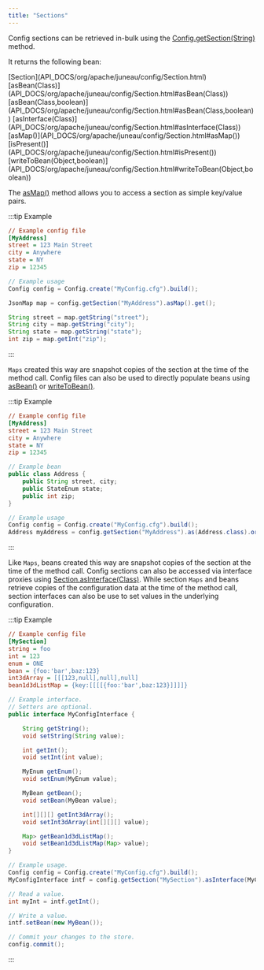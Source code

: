 ```yaml
---
title: "Sections"
---
```


Config sections can be retrieved in-bulk using the [Config.getSection(String)](API_DOCS/org/apache/juneau/config/Config.html#getSection(String)) method.

It returns the following bean:

<tree>
<node-0><javac-class>[Section](API_DOCS/org/apache/juneau/config/Section.html)</javac-class> <javac-method>[asBean(Class)](API_DOCS/org/apache/juneau/config/Section.html#asBean(Class))</javac-method> <javac-method>[asBean(Class,boolean)](API_DOCS/org/apache/juneau/config/Section.html#asBean(Class,boolean))</javac-method> <javac-method>[asInterface(Class)](API_DOCS/org/apache/juneau/config/Section.html#asInterface(Class))</javac-method> <javac-method>[asMap()](API_DOCS/org/apache/juneau/config/Section.html#asMap())</javac-method> <javac-method>[isPresent()](API_DOCS/org/apache/juneau/config/Section.html#isPresent())</javac-method> <javac-method>[writeToBean(Object,boolean)](API_DOCS/org/apache/juneau/config/Section.html#writeToBean(Object,boolean))</javac-method></node-0>
</tree>

The [asMap()](API_DOCS/org/apache/juneau/config/Section.html#asMap()) method allows you to access a section as
simple key/value pairs.

:::tip Example
```ini
// Example config file
[MyAddress]
street = 123 Main Street
city = Anywhere
state = NY
zip = 12345
```

```java
// Example usage
Config config = Config.create("MyConfig.cfg").build();

JsonMap map = config.getSection("MyAddress").asMap().get();

String street = map.getString("street");
String city = map.getString("city");
String state = map.getString("state");
int zip = map.getInt("zip");
```
:::

`Maps` created this way are snapshot copies of the section at the time of the method call.
Config files can also be used to directly populate beans using [asBean()](API_DOCS/org/apache/juneau/config/Section.html#asBean(Class)) or [writeToBean()](API_DOCS/org/apache/juneau/config/Section.html#writeToBean(Object,boolean)).

:::tip Example
```ini
// Example config file
[MyAddress]
street = 123 Main Street
city = Anywhere
state = NY
zip = 12345
```

```java
// Example bean
public class Address {
    public String street, city;
    public StateEnum state;
    public int zip;
}

// Example usage
Config config = Config.create("MyConfig.cfg").build();
Address myAddress = config.getSection("MyAddress").as(Address.class).orElse(null);
```
:::

Like `Maps`, beans created this way are snapshot copies of the section at the time of the method call.
Config sections can also be accessed via interface proxies using [Section.asInterface(Class)](API_DOCS/org/apache/juneau/config/Section.html#asInterface(Class)).
While section `Maps` and beans retrieve copies of the configuration data at the time of the method call, section
interfaces can also be use to set values in the underlying configuration.

:::tip Example
```ini
// Example config file
[MySection]
string = foo
int = 123
enum = ONE
bean = {foo:'bar',baz:123}
int3dArray = [[[123,null],null],null]
bean1d3dListMap = {key:[[[[{foo:'bar',baz:123}]]]]}
```

```java
// Example interface.
// Setters are optional.
public interface MyConfigInterface {

    String getString();
    void setString(String value);

    int getInt();
    void setInt(int value);

    MyEnum getEnum();
    void setEnum(MyEnum value);

    MyBean getBean();
    void setBean(MyBean value);

    int[][][] getInt3dArray();
    void setInt3dArray(int[][][] value);

    Map> getBean1d3dListMap();
    void setBean1d3dListMap(Map> value);
}

// Example usage.
Config config = Config.create("MyConfig.cfg").build();
MyConfigInterface intf = config.getSection("MySection").asInterface(MyConfigInterface.class).get();

// Read a value.
int myInt = intf.getInt();

// Write a value.
intf.setBean(new MyBean());

// Commit your changes to the store.
config.commit();
```
:::